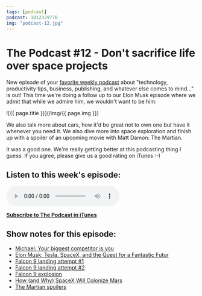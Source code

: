 ```yaml
---
tags: [podcast]
podcast: 1012329770
img: "podcast-12.jpg"
---
```


# The Podcast #12 - Don't sacrifice life over space projects

New episode of your [favorite weekly podcast][p] about "technology, productivity tips, business, publishing, and whatever else comes to mind..." is out! This time we're doing a follow up to our Elon Musk episode where we admit that while we admire him, we wouldn't want to be him:

<!--More-->

![{{ page.title }}](/img/{{ page.img }})

We also talk more about cars, how it'd be great not to own one but have it whenever you need it. We also dive more into space exploration and finish up with a spoiler of an upcoming movie with Matt Damon: The Martian. 

It was a good one. We're really getting better at this podcasting thing I guess. If you agree, please give us a good rating on iTunes :-)

## Listen to this week's episode:

<audio controls>
<source src="https://files.nozbe.com/podcast/012.mp3" type="audio/mpeg">
</audio>

**[Subscribe to The Podcast in iTunes][i]**

## Show notes for this episode:

  * [Michael: Your biggest competitor is you](/your-biggest-competitor-you/)
  * [Elon Musk: Tesla, SpaceX, and the Quest for a Fantastic Futur](http://www.amazon.com/Elon-Musk-SpaceX-Fantastic-Future/dp/0062301233)
  * [Falcon 9 landing attempt #1](https://vine.co/v/OjqeYWWpVWK)
  * [Falcon 9 landing attempt #2](https://www.youtube.com/watch?v=BhMSzC1crr0)
  * [Falcon 9 explosion](https://youtu.be/ZeiBFtkrZEw?t=23m40s)
  * [How (and Why) SpaceX Will Colonize Mars](http://waitbutwhy.com/2015/08/how-and-why-spacex-will-colonize-mars.html)
  * [The Martian spoilers](http://www.foxmovies.com/movies/the-martian)

[e]: /podcast-12
[p]: /podcast
[n]: https://michael.gratis/nozbe
[r]: https://michael.gratis/radex
[i]: https://michael.gratis/thepodcast